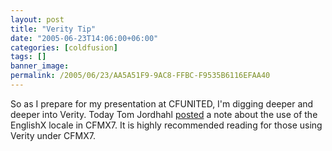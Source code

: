 ```yaml
---
layout: post
title: "Verity Tip"
date: "2005-06-23T14:06:00+06:00"
categories: [coldfusion]
tags: []
banner_image: 
permalink: /2005/06/23/AA5A51F9-9AC8-FFBC-F9535B6116EFAA40
---
```


So as I prepare for my presentation at CFUNITED, I'm digging deeper and deeper into Verity. Today Tom Jordhahl <a href="http://tjordahl.blogspot.com/2005/06/which-english-do-you-want.html">posted</a> a note about the use of the EnglishX locale in CFMX7. It is highly recommended reading for those using Verity under CFMX7.